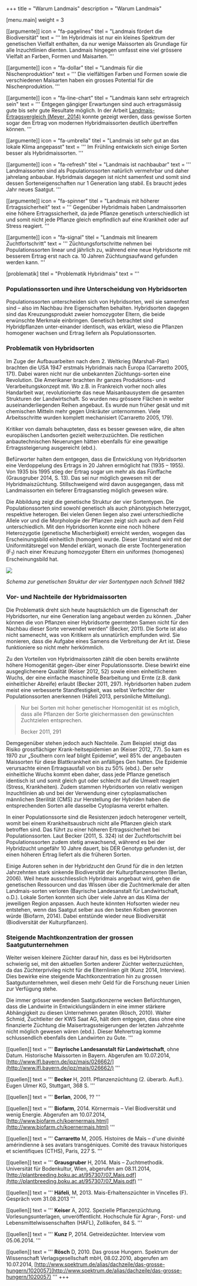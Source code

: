 +++
title = "Warum Landmais"
description = "Warum Landmais"

[menu.main]
  weight = 3

[[argumente]]
  icon = "fa-pagelines"
  titel = "Landmais fördert die Biodiversität"
  text = '''
Im Hybridmais ist nur ein kleines Spektrum der genetischen Vielfalt enthalten, da nur wenige Maissorten als Grundlage für alle Inzuchtlinien dienten. Landmais hingegen umfasst eine viel grössere Vielfalt an Farben, Formen und Maisarten.
'''

[[argumente]]
  icon = "fa-dollar"
  titel = "Landmais für die Nischenproduktion"
  text = '''
Die vielfältigen Farben und Formen sowie die verschiedenen Maisarten haben ein grosses Potential für die Nischenproduktion.
'''

[[argumente]]
  icon = "fa-line-chart"
  titel = "Landmais kann sehr ertragreich sein"
  text = '''
Entgegen gängiger Erwartungen sind auch ertragsmässig gute bis sehr gute Resultate möglich. In der Arbeit [Landmais-Ertragsvergleich (Meyer, 2014)](/downloads/landmais-ertragsvergleich-meyer-2014-ba-hafl.pdf) konnte gezeigt werden, dass gewisse Sorten sogar den Ertrag von modernen Hybridmaissorten deutlich übertreffen können.
'''

[[argumente]]
  icon = "fa-umbrella"
  titel = "Landmais ist sehr gut an das lokale Klima angepasst"
  text = '''
Im Frühling entwickeln sich einige Sorten besser als Hybridmaissorten.
'''

[[argumente]]
  icon = "fa-refresh"
  titel = "Landmais ist nachbaubar"
  text = '''
Landmaissorten sind als Populationssorten natürlich vermehrbar und daher jahrelang anbaubar. Hybridmais dagegen ist nicht samenfest und somit sind dessen Sorteneigenschaften nur 1 Generation lang stabil. Es braucht jedes Jahr neues Saatgut.
'''

[[argumente]]
  icon = "fa-spinner"
  titel = "Landmais mit höherer Ertragssicherheit"
  text = '''
Gegenüber Hybridmais haben Landmaissorten eine höhere Ertragssicherheit, da jede Pflanze genetisch unterschiedlich ist und somit nicht jede Pflanze gleich empfindlich auf eine Krankheit oder auf Stress reagiert.
'''

[[argumente]]
  icon = "fa-signal"
  titel = "Landmais mit linearem Zuchtfortschritt"
  text = '''
Züchtungsfortschritte nehmen bei Populationssorten linear und jährlich zu, während eine neue Hybridsorte mit besserem Ertrag erst nach ca. 10 Jahren Züchtungsaufwand gefunden werden kann.
'''

[problematik]
  titel = "Problematik Hybridmais"
  text = '''
### Populationssorten und ihre Unterscheidung von Hybridsorten

Populationssorten unterscheiden sich von Hybridsorten, weil sie samenfest sind – also im Nachbau ihre Eigenschaften behalten. Hybridsorten dagegen sind das Kreuzungsprodukt zweier homozygoter Eltern, die beide erwünschte Merkmale einbringen. Genetisch betrachtet sind Hybridpflanzen unter-einander identisch, was erklärt, wieso die Pflanzen homogener wachsen und Ertrag liefern als Populationssorten.

### Problematik von Hybridsorten

Im Zuge der Aufbauarbeiten nach dem 2. Weltkrieg (Marshall-Plan) brachten die USA 1947 erstmals Hybridmais nach Europa (Carraretto 2005, 171). Dabei waren nicht nur die unbekannten Züchtungs-sorten eine Revolution. Die Amerikaner brachten ihr ganzes Produktions- und Verarbeitungskonzept mit. Wo z.B. in Frankreich vorher noch alles Handarbeit war, revolutionierte das neue Maisanbausystem die gesamten Strukturen der Landwirtschaft. So wurden neu grössere Flächen in weiter auseinanderliegenden Reihen angebaut. Es wurde nun früher gesät und mit chemischen Mitteln mehr gegen Unkräuter unternommen. Viele Arbeitsschritte wurden komplett mechanisiert (Carraretto 2005, 179).

Kritiker von damals behaupteten, dass es besser gewesen wäre, die alten europäischen Landsorten gezielt weiterzuzüchten. Die restlichen anbautechnischen Neuerungen hätten ebenfalls für eine gewaltige Ertragssteigerung ausgereicht (ebd.).

Befürworter halten dem entgegen, dass die Entwicklung von Hybridsorten eine Verdoppelung des Ertrags in 20 Jahren ermöglicht hat (1935 – 1955). Von 1935 bis 1995 stieg der Ertrag sogar um mehr als das Fünffache (Grausgruber 2014, S. 13). Das sei nur möglich gewesen mit der Hybridmaiszüchtung. Stillschweigend wird davon ausgegangen, dass mit Landmaissorten ein tieferer Ertragsanstieg möglich gewesen wäre.

Die Abbildung zeigt die genetische Struktur der vier Sortentypen. Die Populationssorten sind sowohl genetisch als auch phänotypisch heterzygot, respektive heterogen. Bei vielen Genen liegen also zwei unterschiedliche Allele vor und die Morphologie der Pflanzen zeigt sich auch auf dem Feld unterschiedlich. Mit den Hybridsorten konnte eine noch höhere Heterozygotie (genetische Mischerbigkeit) erreicht werden, wogegen das Erscheinungsbild einheitlich (homogen) wurde. Dieser Umstand wird mit der Uniformitätsregel von Mendel erklärt, wonach die erste Tochtergeneration (F<sub>1</sub>) nach einer Kreuzung homozygoter Eltern ein uniformes (homogenes) Erscheinungsbild hat.

<img class="img-responsive" src="genetische-struktur.jpg">

*Schema zur genetischen Struktur der vier Sortentypen nach Schnell 1982*


### Vor- und Nachteile der Hybridmaissorten

Die Problematik dreht sich heute hauptsächlich um die Eigenschaft der Hybridsorten, nur eine Generation lang angebaut werden zu können. „Daher können die von Pflanzen einer Hybridsorte geernteten Samen nicht für den Nachbau dieser Sorte verwendet werden“ (Becker, 2011). Die Sorte ist also nicht samenecht, was von Kritikern als unnatürlich empfunden wird. Sie monieren, dass die Aufgabe eines Samens die Verbreitung der Art ist. Diese funktioniere so nicht mehr herkömmlich.

Zu den Vorteilen von Hybridmaissorten zählt die oben bereits erwähnte höhere Homogenität gegen-über einer Populationssorte. Diese bewirkt eine ausgeglichenere Qualität (Keiser 2012, 52) sowie einen einheitlicheren Wuchs, der eine einfache maschinelle Bearbeitung und Ernte (z.B. dank einheitlicher Abreife) erlaubt (Becker 2011, 297). Hybridsorten haben zudem meist eine verbesserte Standfestigkeit, was selbst Verfechter der Populationssorten anerkennen (Häfeli 2013, persönliche Mitteilung).

<blockquote>
  <p>Nur bei Sorten mit hoher genetischer Homogenität ist es möglich, dass alle Pflanzen der Sorte gleichermassen den gewünschten Zuchtzielen entsprechen.</p>
  <footer>Becker 2011, 291</footer>
</blockquote>

Demgegenüber stehen jedoch auch Nachteile. Zum Beispiel steigt das Risiko grossflächiger Krank-heitsepidemien an (Keiser 2012, 77). So kam es 1970 zur „Southern corn leaf blight Epidemie“, weil 85% der angebauten Maissorten für diese Blattkrankheit ein anfälliges Gen hatten. Die Epidemie verursachte einen Ertragsausfall von bis zu 50% (ebd.). Der sehr einheitliche Wuchs kommt eben daher, dass jede Pflanze genetisch identisch ist und somit gleich gut oder schlecht auf die Umwelt reagiert (Stress, Krankheiten). Zudem stammen Hybridsorten von relativ wenigen Inzuchtlinien ab und bei der Verwendung einer cytoplasmatischen männlichen Sterilität (CMS) zur Herstellung der Hybriden haben die entsprechenden Sorten alle dasselbe Cytoplasma vererbt erhalten.

In einer Populationssorte sind die Resistenzen jedoch heterogener verteilt, womit bei einem Krankheitsausbruch nicht alle Pflanzen gleich stark betroffen sind. Das führt zu einer höheren Ertragssicherheit bei Populationssorten. Laut Becker (2011, S. 324) ist der Zuchtfortschritt bei Populationssorten zudem stetig anwachsend, während es bei der Hybridzucht ungefähr 10 Jahre dauert, bis DER Genotyp gefunden ist, der einen höheren Ertrag liefert als die früheren Sorten.

Einige Autoren sehen in der Hybridzucht den Grund für die in den letzten Jahrzehnten stark sinkende Biodiversität der Kulturpflanzensorten (Berlan, 2006). Weil heute ausschliesslich Hybridmais angebaut wird, gehen die genetischen Ressourcen und das Wissen über die Zuchtmerkmale der alten Landmais-sorten verloren (Bayrische Landesanstalt für Landwirtschaft, o.D.). Lokale Sorten konnten sich über viele Jahre an das Klima der jeweiligen Region anpassen. Auch heute könnten Hofsorten wieder neu entstehen, wenn das Saatgut selber aus den besten Kolben gewonnen würde (Biofarm, 2014). Dabei entstünde wieder neue Biodiversität (Biodiversität der Kulturpflanzen).</p>


### Steigende Machtkonzentration der grossen Saatgutunternehmen

Weiter weisen kleinere Züchter darauf hin, dass es bei Hybridsorten schwierig sei, mit den aktuellen Sorten anderer Züchter weiterzuzüchten, da das Züchterprivileg nicht für die Elternlinien gilt (Kunz 2014, Interview). Dies bewirke eine steigende Machtkonzentration hin zu grossen Saatgutunternehmen, weil diesen mehr Geld für die Forschung neuer Linien zur Verfügung stehe.

Die immer grösser werdenden Saatgutkonzerne wecken Befürchtungen, dass die Landwirte in Entwicklungsländern in eine immer stärkere Abhängigkeit zu diesen Unternehmen geraten (Rösch, 2010). Walter Schmid, Zuchtleiter der KWS Saat AG, hält dem entgegen, dass ohne eine finanzierte Züchtung die Maisertragssteigerungen der letzten Jahrzehnte nicht möglich gewesen wären (ebd.). Dieser Mehrertrag komme schlussendlich ebenfalls den Landwirten zu Gute.
'''

[[quellen]]
  text = '''
**Bayrische Landesanstalt für Landwirtschaft**, ohne Datum. Historische Maissorten in Bayern. Abgerufen am 10.07.2014, [http://www.lfl.bayern.de/ipz/mais/026662/](http://www.lfl.bayern.de/ipz/mais/026662/)
'''

[[quellen]]
  text = '''
**Becker** H, 2011. Pflanzenzüchtung (2. überarb. Aufl.). Eugen Ulmer KG, Stuttgart, 368 S.
'''

[[quellen]]
  text = '''
**Berlan**, 2006, ??
'''

[[quellen]]
  text = '''
**Biofarm**, 2014. Körnermais – Viel Biodiversität und wenig Energie. Abgerufen am 10.07.2014, [http://www.biofarm.ch/koernermais.html](http://www.biofarm.ch/koernermais.html)
'''

[[quellen]]
  text = '''
**Carraretto** M, 2005. Histoires de Maïs – d'une divinité amérindienne à ses avatars transgéniques. Comité des travaux historiques et scientifiques (CTHS), Paris, 227 S.
'''

[[quellen]]
  text = '''
**Grausgruber** H, 2014. Mais – Zuchtmethodik. Universität für Bodenkultur, Wien, abgerufen am 08.11.2014, [http://plantbreeding.boku.ac.at/957307/07_Mais.pdf](http://plantbreeding.boku.ac.at/957307/07_Mais.pdf)
'''

[[quellen]]
  text = '''
**Häfeli**, M, 2013. Mais-Erhaltenszüchter in Vincelles (F). Gespräch vom 31.08.2013
'''

[[quellen]]
  text = '''
**Keiser** A, 2012. Spezielle Pflanzenzüchtung. Vorlesungsunterlagen, unveröffentlicht. Hochschule für Agrar-, Forst- und Lebensmittelwissenschaften (HAFL), Zollikofen, 84 S.
'''

[[quellen]]
  text = '''
**Kunz** P, 2014. Getreidezüchter. Interview vom 05.06.2014.
'''

[[quellen]]
  text = '''
  **Rösch** D, 2010. Das grosse Hungern. Spektrum der Wissenschaft Verlagsgesellschaft mbH, 08.02.2010, abgerufen am 10.07.2014, [http://www.spektrum.de/alias/dachzeile/das-grosse-hungern/1020057](http://www.spektrum.de/alias/dachzeile/das-grosse-hungern/1020057)
'''
+++
